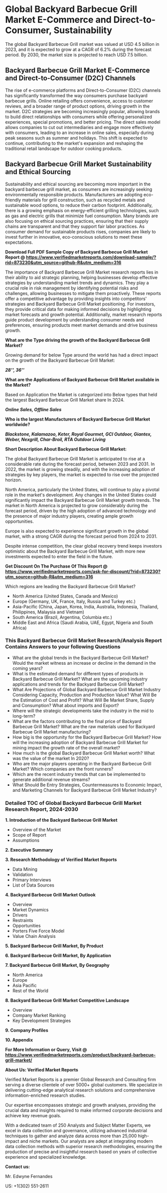 <h1>Global Backyard Barbecue Grill Market E-Commerce and Direct-to-Consumer, Sustainability</h1><p class=""><p>The global Backyard Barbecue Grill market was valued at USD 4.5 billion in 2023, and it is expected to grow at a CAGR of 6.2% during the forecast period. By 2030, the market size is projected to reach USD 7.5 billion.</p><h2>Backyard Barbecue Grill Market E-Commerce and Direct-to-Consumer (D2C) Channels</h2><p>The rise of e-commerce platforms and Direct-to-Consumer (D2C) channels has significantly transformed the way consumers purchase backyard barbecue grills. Online retailing offers convenience, access to customer reviews, and a broader range of product options, driving growth in the market. D2C strategies are becoming increasingly popular, allowing brands to build direct relationships with consumers while offering personalized experiences, special promotions, and better pricing. The direct sales model allows companies to cut out intermediaries and engage more effectively with consumers, leading to an increase in online sales, especially during peak seasons such as summer and holidays. This shift is expected to continue, contributing to the market's expansion and reshaping the traditional retail landscape for outdoor cooking products.</p><h2>Backyard Barbecue Grill Market Sustainability and Ethical Sourcing</h2><p>Sustainability and ethical sourcing are becoming more important in the backyard barbecue grill market, as consumers are increasingly seeking environmentally responsible products. Manufacturers are adopting eco-friendly materials for grill construction, such as recycled metals and sustainable wood options, to reduce their carbon footprint. Additionally, there is a growing emphasis on energy-efficient grilling technologies, such as gas and electric grills that minimize fuel consumption. Many brands are also focusing on ethical sourcing practices, ensuring that their supply chains are transparent and that they support fair labor practices. As consumer demand for sustainable products rises, companies are likely to invest further in innovative, eco-conscious solutions to meet these expectations.</p></p><p class=""><strong>Download Full PDF Sample Copy of Backyard Barbecue Grill Market Report @ <a href="https://www.verifiedmarketreports.com/download-sample/?rid=873230&utm_source=github-R&utm_medium=316" target="_blank">https://www.verifiedmarketreports.com/download-sample/?rid=873230&utm_source=github-R&utm_medium=316</a></strong></p><p>The importance of&nbsp;Backyard Barbecue Grill Market research reports lies in their ability to aid strategic planning, helping businesses develop effective strategies by understanding market trends and dynamics. They play a crucial role in risk management by identifying potential risks and challenges, allowing businesses to mitigate them proactively. These reports offer a competitive advantage by providing insights into competitors' strategies and Backyard Barbecue Grill Market positioning. For investors, they provide critical data for making informed decisions by highlighting market forecasts and growth potential. Additionally, market research reports guide product development by understanding consumer needs and preferences, ensuring products meet market demands and drive business growth.</p><p><strong>What are the&nbsp;Type driving the growth of the Backyard Barbecue Grill Market?</strong></p><p id="" class="">Growing demand for below Type around the world has had a direct impact on the growth of the Backyard Barbecue Grill Market:</p><p class=""><em><strong>28'', 36''</strong></em></p><p class=""><strong>What are the&nbsp;Applications&nbsp;of Backyard Barbecue Grill Market available in the Market?</strong></p><p id="" class="">Based on Application the Market is categorized into Below types that held the largest Backyard Barbecue Grill Market share In 2024.</p><p class=""><em><strong>Online Sales, Offline Sales</strong></em></p><p class=""><strong>Who is the largest Manufacturers of Backyard Barbecue Grill Market worldwide?</strong></p><p><em><strong>Blackstone, Kalamazoo, Keter, Royal Gourmet, GCI Outdoor, Giantex, Weber, Nexgrill, Char-Broil, RTA Outdoor Living</strong></em></p><p id="" class=""><strong>Short Description About Backyard Barbecue Grill Market:</strong></p><p>The global Backyard Barbecue Grill Market is anticipated to rise at a considerable rate during the forecast period, between 2023 and 2031. In 2022, the market is growing steadily, and with the increasing adoption of strategies by key players, the market is expected to rise over the projected horizon.</p><p>North America, particularly the United States, will continue to play a pivotal role in the market's development. Any changes in the United States could significantly impact the Backyard Barbecue Grill Market growth trends. The market in North America is projected to grow considerably during the forecast period, driven by the high adoption of advanced technology and the presence of major industry players, creating ample growth opportunities.</p><p>Europe is also expected to experience significant growth in the global market, with a strong CAGR during the forecast period from 2024 to 2031.</p><p>Despite intense competition, the clear global recovery trend keeps investors optimistic about the Backyard Barbecue Grill Market, with more new investments expected to enter the field in the future.</p><p id="" class=""><strong>Get Discount On The Purchase Of This Report @ <a href="https://www.verifiedmarketreports.com/ask-for-discount/?rid=873230?utm_source=github-R&utm_medium=316" target="_blank">https://www.verifiedmarketreports.com/ask-for-discount/?rid=873230?utm_source=github-R&utm_medium=316</a></strong></p><p class="">Which regions are leading the Backyard Barbecue Grill Market?</p><ul><li>North America (United States, Canada and Mexico)</li><li>Europe (Germany, UK, France, Italy, Russia and Turkey etc.)</li><li>Asia-Pacific (China, Japan, Korea, India, Australia, Indonesia, Thailand, Philippines, Malaysia and Vietnam)</li><li>South America (Brazil, Argentina, Columbia etc.)</li><li>Middle East and Africa (Saudi Arabia, UAE, Egypt, Nigeria and South Africa)</li></ul><h3 id="" class="">This Backyard Barbecue Grill Market Research/Analysis Report Contains Answers to your following Questions</h3><ul><li>What are the global trends in the Backyard Barbecue Grill Market? Would the market witness an increase or decline in the demand in the coming years?</li><li>What is the estimated demand for different types of products in Backyard Barbecue Grill Market? What are the upcoming industry applications and trends for the Backyard Barbecue Grill Market?</li><li>What Are Projections of Global Backyard Barbecue Grill Market Industry Considering Capacity, Production and Production Value? What Will Be the Estimation of Cost and Profit? What Will Be Market Share, Supply and Consumption? What about imports and Export?</li><li>Where will the strategic developments take the industry in the mid to long-term?</li><li>What are the factors contributing to the final price of Backyard Barbecue Grill Market? What are the raw materials used for Backyard Barbecue Grill Market manufacturing?</li><li>How big is the opportunity for the Backyard Barbecue Grill Market? How will the increasing adoption of Backyard Barbecue Grill Market for mining impact the growth rate of the overall market?</li><li>How much is the global Backyard Barbecue Grill Market worth? What was the value of the market In 2020?</li><li>Who are the major players operating in the Backyard Barbecue Grill Market? Which companies are the front runners?</li><li>Which are the recent industry trends that can be implemented to generate additional revenue streams?</li><li>What Should Be Entry Strategies, Countermeasures to Economic Impact, and Marketing Channels for Backyard Barbecue Grill Market Industry?</li></ul><h3 id="" class="">Detailed TOC of Global Backyard Barbecue Grill Market Research Report, 2024-2030</h3><p id="" class=""><strong>1. Introduction of the Backyard Barbecue Grill Market</strong></p><ul><li>Overview of the Market</li><li>Scope of Report</li><li>Assumptions</li></ul><p id="" class=""><strong>2. Executive Summary</strong></p><p id="" class=""><strong>3. Research Methodology of Verified Market Reports</strong></p><ul><li>Data Mining</li><li>Validation</li><li>Primary Interviews</li><li>List of Data Sources</li></ul><p id="" class=""><strong>4. Backyard Barbecue Grill Market Outlook</strong></p><ul><li>Overview</li><li>Market Dynamics</li><li>Drivers</li><li>Restraints</li><li>Opportunities</li><li>Porters Five Force Model</li><li>Value Chain Analysis</li></ul><p id="" class=""><strong>5. Backyard Barbecue Grill Market, By Product</strong></p><p id="" class=""><strong>6. Backyard Barbecue Grill Market, By Application</strong></p><p id="" class=""><strong>7. Backyard Barbecue Grill Market, By Geography</strong></p><ul><li>North America</li><li>Europe</li><li>Asia Pacific</li><li>Rest of the World</li></ul><p id="" class=""><strong>8. Backyard Barbecue Grill Market Competitive Landscape</strong></p><ul><li>Overview</li><li>Company Market Ranking</li><li>Key Development Strategies</li></ul><p id="" class=""><strong>9. Company Profiles</strong></p><p id="" class=""><strong>10. Appendix</strong></p><p id="" class=""><strong>For More Information or Query, Visit @ <a href="https://www.verifiedmarketreports.com/product/backyard-barbecue-grill-market/" target="_blank">https://www.verifiedmarketreports.com/product/backyard-barbecue-grill-market/</a></strong></p><p id="" class=""><strong>About Us: Verified Market Reports</strong></p><p id="" class="">Verified Market Reports is a premier Global Research and Consulting firm serving a diverse clientele of over 5000+ global customers. We specialize in delivering cutting-edge analytical research solutions and comprehensive information-enriched research studies.</p><p id="" class="">Our expertise encompasses strategic and growth analyses, providing the crucial data and insights required to make informed corporate decisions and achieve key revenue goals.</p><p id="" class="">With a dedicated team of 250 Analysts and Subject Matter Experts, we excel in data collection and governance, utilizing advanced industrial techniques to gather and analyze data across more than 25,000 high-impact and niche markets. Our analysts are adept at integrating modern data collection methods with superior research methodologies, ensuring the production of precise and insightful research based on years of collective experience and specialized knowledge.</p><p id="" class=""><strong>Contact us:</strong></p><p id="" class="">Mr. Edwyne Fernandes</p><p id="" class="">US: +1(302) 551-2611</p>
